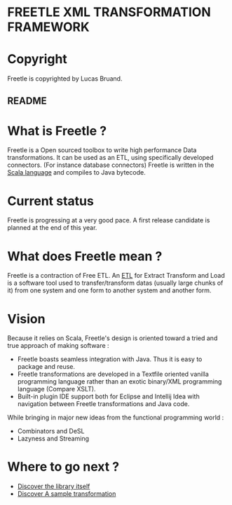 
FREETLE XML TRANSFORMATION FRAMEWORK
====================================

# Copyright
Freetle is copyrighted by Lucas Bruand.

README
------

# What is Freetle ?

Freetle is a Open sourced toolbox to write high performance Data transformations.
It can be used as an ETL, using specifically developed connectors.
(For instance database connectors)
Freetle is written in the [Scala language](http://www.scala-lang.org/) and compiles to Java bytecode.

# Current status

Freetle is progressing at a very good pace. A first release candidate is planned at the end of this year.

# What does Freetle mean ?

Freetle is a contraction of Free ETL. An [ETL](http://en.wikipedia.org/wiki/Extract,_transform,_load) for Extract Transform and Load is a software tool used to transfer/transform datas (usually large chunks of it) from one system and one form to another system and another form.

# Vision

Because it relies on Scala, Freetle's design is oriented toward a tried and true approach of making software :

* Freetle boasts seamless integration with Java. Thus it is easy to package and reuse.
* Freetle transformations are developed in a Textfile oriented vanilla programming language rather than an exotic binary/XML programming language (Compare XSLT).
* Built-in plugin IDE support both for Eclipse and Intellij Idea with navigation between Freetle transformations and Java code.

While bringing in major new ideas from the functional programming world :

* Combinators and DeSL
* Lazyness and Streaming


# Where to go next ?

* [Discover the library itself](./freetlelib/)
* [Discover A sample transformation](./freetle-sample/)
